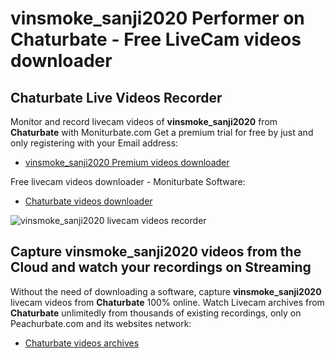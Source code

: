 # vinsmoke_sanji2020 Performer on Chaturbate - Free LiveCam videos downloader

## Chaturbate Live Videos Recorder

Monitor and record livecam videos of **vinsmoke_sanji2020** from **Chaturbate** with Moniturbate.com
Get a premium trial for free by just and only registering with your Email address:
* [vinsmoke_sanji2020 Premium videos downloader](https://moniturbate.com/request-demo-licence-key.html)

Free livecam videos downloader - Moniturbate Software:
* [Chaturbate videos downloader](https://moniturbate.com/moniturbate-download-software.html)

![vinsmoke_sanji2020 livecam videos recorder](https://peachurnet.com/templates/moniturbate-software.png)


## Capture vinsmoke_sanji2020 videos from the Cloud and watch your recordings on Streaming

Without the need of downloading a software, capture **vinsmoke_sanji2020** livecam videos from **Chaturbate** 100% online.
Watch Livecam archives from **Chaturbate** unlimitedly from thousands of existing recordings, only on Peachurbate.com and its websites network:
* [Chaturbate videos archives](https://peachurnet.com/)